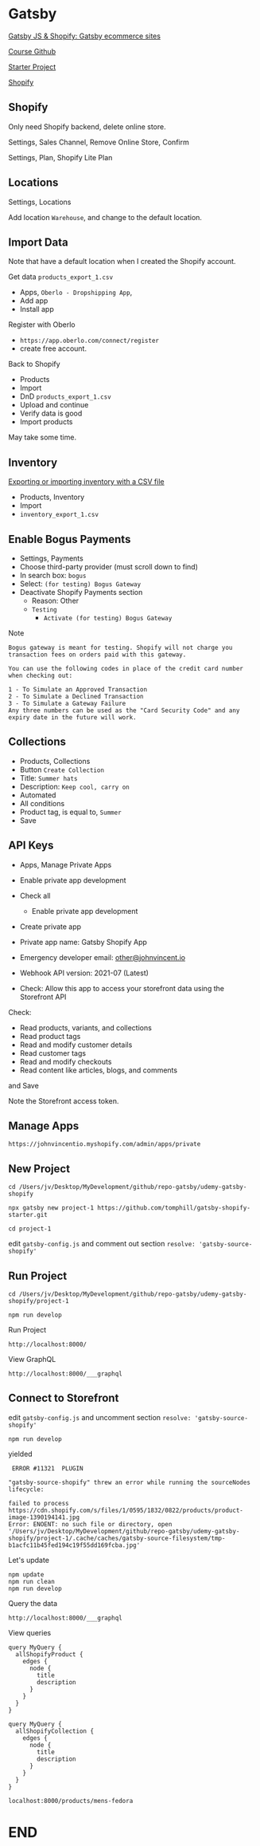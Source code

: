 
# Gatsby

[Gatsby JS & Shopify: Gatsby ecommerce sites](https://www.udemy.com/course/gatsby-ecommerce-shopify/learn/lecture/18082225#overview)

[Course Github](https://github.com/tomphill/gatsby-shopify-course)

[Starter Project](https://github.com/tomphill/gatsby-shopify-starter.git)

[Shopify](https://www.shopify.com/)

## Shopify

Only need Shopify backend, delete online store.

Settings, Sales Channel, Remove Online Store, Confirm

Settings, Plan, Shopify Lite Plan

## Locations

Settings, Locations

Add location `Warehouse`, and change to the default location.

## Import Data

Note that have a default location when I created the Shopify account.

Get data `products_export_1.csv`

* Apps, `Oberlo ‑ Dropshipping App`, 
* Add app
* Install app

Register with Oberlo

* `https://app.oberlo.com/connect/register`
* create free account.

Back to Shopify

* Products
* Import
* DnD `products_export_1.csv`
* Upload and continue
* Verify data is good
* Import products

May take some time.

## Inventory

[Exporting or importing inventory with a CSV file](https://help.shopify.com/en/manual/products/inventory/inventory-csv)

* Products, Inventory
* Import
* `inventory_export_1.csv`

## Enable Bogus Payments

* Settings, Payments
* Choose third-party provider (must scroll down to find)
* In search box: `bogus`
* Select: `(for testing) Bogus Gateway`
* Deactivate Shopify Payments section
	* Reason: Other
	* `Testing`
		* `Activate (for testing) Bogus Gateway`

Note

```
Bogus gateway is meant for testing. Shopify will not charge you transaction fees on orders paid with this gateway.

You can use the following codes in place of the credit card number when checking out:

1 - To Simulate an Approved Transaction
2 - To Simulate a Declined Transaction
3 - To Simulate a Gateway Failure
Any three numbers can be used as the "Card Security Code" and any expiry date in the future will work.
```

## Collections

* Products, Collections
* Button `Create Collection`
* Title: `Summer hats`
* Description: `Keep cool, carry on`
* Automated
* All conditions
* Product tag, is equal to, `Summer`
* Save

## API Keys

* Apps, Manage Private Apps
* Enable private app development
* Check all
	* Enable private app development

* Create private app

* Private app name: Gatsby Shopify App
* Emergency developer email: other@johnvincent.io
* Webhook API version: 2021-07 (Latest)
* Check: Allow this app to access your storefront data using the Storefront API

Check:

* Read products, variants, and collections
* Read product tags
* Read and modify customer details
* Read customer tags
* Read and modify checkouts
* Read content like articles, blogs, and comments

and Save

Note the Storefront access token.

## Manage Apps

```
https://johnvincentio.myshopify.com/admin/apps/private
```

## New Project

```
cd /Users/jv/Desktop/MyDevelopment/github/repo-gatsby/udemy-gatsby-shopify

npx gatsby new project-1 https://github.com/tomphill/gatsby-shopify-starter.git

cd project-1
```

edit `gatsby-config.js` and comment out section `resolve: 'gatsby-source-shopify'`

## Run Project

```
cd /Users/jv/Desktop/MyDevelopment/github/repo-gatsby/udemy-gatsby-shopify/project-1

npm run develop
```

Run Project

```
http://localhost:8000/
```

View GraphQL

```
http://localhost:8000/___graphql
```

## Connect to Storefront

edit `gatsby-config.js` and uncomment section `resolve: 'gatsby-source-shopify'`

```
npm run develop
```

yielded

```
 ERROR #11321  PLUGIN

"gatsby-source-shopify" threw an error while running the sourceNodes lifecycle:

failed to process https://cdn.shopify.com/s/files/1/0595/1832/0822/products/product-image-1390194141.jpg
Error: ENOENT: no such file or directory, open '/Users/jv/Desktop/MyDevelopment/github/repo-gatsby/udemy-gatsby-shopify/project-1/.cache/caches/gatsby-source-filesystem/tmp-b1acfc11b45fed194c19f55dd169fcba.jpg'
```

Let's update

```
npm update
npm run clean
npm run develop
```

Query the data

```
http://localhost:8000/___graphql
```

View queries

```
query MyQuery {
  allShopifyProduct {
    edges {
      node {
        title
        description
      }
    }
  }
}
```

```
query MyQuery {
  allShopifyCollection {
    edges {
      node {
        title
        description
      }
    }
  }
}
```

```
localhost:8000/products/mens-fedora
```

# END

